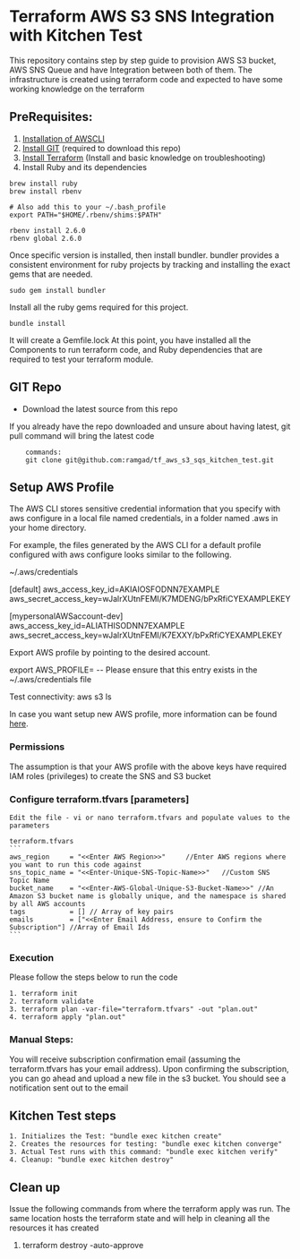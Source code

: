 # Terraform AWS S3 SNS Integration with Kitchen Test

This repository contains step by step guide to provision AWS S3 bucket, AWS SNS Queue and have Integration between both of them. The infrastructure is created using terraform code and expected to have some working knowledge on the terraform

## PreRequisites: 

1. [Installation of AWSCLI](https://docs.aws.amazon.com/cli/latest/userguide/getting-started-install.html)
2. [Install GIT](https://git-scm.com/book/en/v2/Getting-Started-Installing-Git) (required to download this repo)
3. [Install Terraform](https://learn.hashicorp.com/tutorials/terraform/install-cli) (Install and basic knowledge on troubleshooting)
4. Install Ruby and its dependencies

```
brew install ruby
brew install rbenv

# Also add this to your ~/.bash_profile
export PATH="$HOME/.rbenv/shims:$PATH"

rbenv install 2.6.0
rbenv global 2.6.0
```

Once specific version is installed, then install bundler.
bundler provides a consistent environment for ruby projects by tracking and installing the exact gems that are needed.
```
sudo gem install bundler
```

Install all the ruby gems required for this project.
```
bundle install
```

It will create a Gemfile.lock
At this point, you have installed all the Components to run terraform code, and Ruby dependencies that are required to test your terraform module.


## GIT Repo
- Download the latest source from this repo

If you already have the repo downloaded and unsure about having latest, git pull command will bring the latest code
``` 
    commands:
    git clone git@github.com:ramgad/tf_aws_s3_sqs_kitchen_test.git
```

## Setup AWS Profile
The AWS CLI stores sensitive credential information that you specify with aws configure in a local file named credentials, in a folder named .aws in your home directory.

For example, the files generated by the AWS CLI for a default profile configured with aws configure looks similar to the following.

~/.aws/credentials

[default]
aws_access_key_id=AKIAIOSFODNN7EXAMPLE
aws_secret_access_key=wJalrXUtnFEMI/K7MDENG/bPxRfiCYEXAMPLEKEY

[mypersonalAWSaccount-dev]
aws_access_key_id=ALIATHISODNN7EXAMPLE
aws_secret_access_key=wJalrXUtnFEMI/K7EXXY/bPxRfiCYEXAMPLEKEY

Export AWS profile by pointing to the desired account.

export AWS_PROFILE=<mypersonalAWSaccount-dev> -- Please ensure that this entry exists in the ~/.aws/credentials file

Test connectivity: 
aws s3 ls

In case you want setup new AWS profile, more information can be found [here](https://docs.aws.amazon.com/cli/latest/userguide/cli-configure-profiles.html).


### Permissions
The assumption is that your AWS profile with the above keys have required IAM roles (privileges) to create the SNS and S3 bucket

### Configure terraform.tfvars [parameters]
    Edit the file - vi or nano terraform.tfvars and populate values to the parameters
    
    terraform.tfvars
    ```
    aws_region     = "<<Enter AWS Region>>"     //Enter AWS regions where you want to run this code against
    sns_topic_name = "<<Enter-Unique-SNS-Topic-Name>>"   //Custom SNS Topic Name
    bucket_name    = "<<Enter-AWS-Global-Unique-S3-Bucket-Name>>" //An Amazon S3 bucket name is globally unique, and the namespace is shared by all AWS accounts
    tags           = [] // Array of key pairs
    emails         = ["<<Enter Email Address, ensure to Confirm the Subscription"] //Array of Email Ids
    ```
    

### Execution

Please follow the steps below to run the code
```
1. terraform init
2. terraform validate
3. terraform plan -var-file="terraform.tfvars" -out "plan.out"
4. terraform apply "plan.out"
```
    
### Manual Steps:
You will receive subscription confirmation email (assuming the terraform.tfvars has your email address). Upon confirming the subscription, you can go ahead and upload a new file in the s3 bucket. You should see a notification sent out to the email


## Kitchen Test steps
```
1. Initializes the Test: "bundle exec kitchen create"
2. Creates the resources for testing: "bundle exec kitchen converge"
3. Actual Test runs with this command: "bundle exec kitchen verify"
4. Cleanup: "bundle exec kitchen destroy"
```

## Clean up

Issue the following commands from where the terraform apply was run. The same location hosts the terraform state and will help in cleaning all the resources it has created

1. terraform destroy -auto-approve




